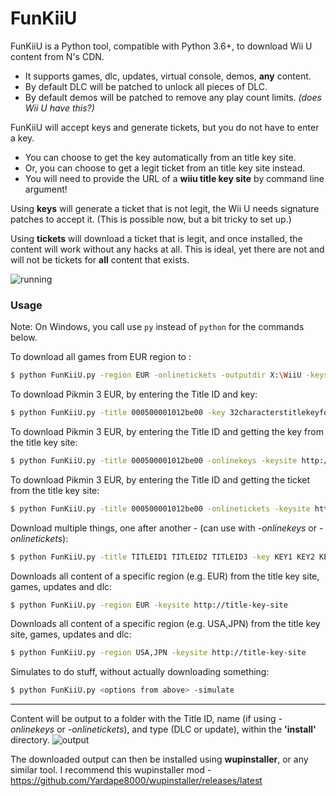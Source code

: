 # FunKiiU

FunKiiU is a Python tool, compatible with Python 3.6+, to download Wii U content from N's CDN.

- It supports games, dlc, updates, virtual console, demos, **any** content.
- By default DLC will be patched to unlock all pieces of DLC.
- By default demos will be patched to remove any play count limits. *(does Wii U have this?)*


FunKiiU will accept keys and generate tickets, but you do not have to enter a key.
- You can choose to get the key automatically from an title key site.
- Or, you can choose to get a legit ticket from an title key site instead.
- You will need to provide the URL of a **wiiu title key site** by command line argument!

Using **keys** will generate a ticket that is not legit, the Wii U needs signature patches to accept it. (This is possible now, but a bit tricky to set up.)

Using **tickets** will download a ticket that is legit, and once installed, the content will work without any hacks at all. This is ideal, yet there are not and will not be tickets for **all** content that exists.

![running](http://i.imgur.com/YVsDqxE.png)

### Usage

Note: On Windows, you call use `py` instead of `python` for the commands below.

To download all games from EUR region to :
```sh
$ python FunKiiU.py -region EUR -onlinetickets -outputdir X:\WiiU -keysite http://title-key-site
```

To download Pikmin 3 EUR, by entering the Title ID and key:
```sh
$ python FunKiiU.py -title 000500001012be00 -key 32characterstitlekeyforpikmineur
```

To download Pikmin 3 EUR, by entering the Title ID and getting the key from the title key site:
```sh
$ python FunKiiU.py -title 000500001012be00 -onlinekeys -keysite http://title-key-site
```
To download Pikmin 3 EUR, by entering the Title ID and getting the ticket from the title key site:
````sh
$ python FunKiiU.py -title 000500001012be00 -onlinetickets -keysite http://title-key-site
````
Download multiple things, one after another - (can use with *-onlinekeys* or *-onlinetickets*):
````sh
$ python FunKiiU.py -title TITLEID1 TITLEID2 TITLEID3 -key KEY1 KEY2 KEY3
````
Downloads all content of a specific region (e.g. EUR) from the title key site, games, updates and dlc:
````sh
$ python FunKiiU.py -region EUR -keysite http://title-key-site
````
Downloads all content of a specific region (e.g. USA,JPN) from the title key site, games, updates and dlc:
````sh
$ python FunKiiU.py -region USA,JPN -keysite http://title-key-site
````
Simulates to do stuff, without actually downloading something:
````sh
$ python FunKiiU.py <options from above> -simulate
````
---
Content will be output to a folder with the Title ID, name (if using *-onlinekeys* or *-onlinetickets*), and type (DLC or update), within the **'install'** directory.
![output](http://i.imgur.com/U1n66Zj.png)

The downloaded output can then be installed using **wupinstaller**, or any similar tool.
I recommend this wupinstaller mod - https://github.com/Yardape8000/wupinstaller/releases/latest
